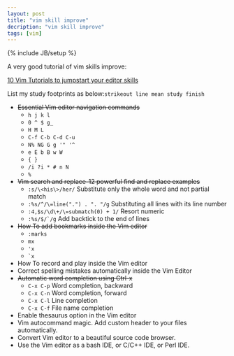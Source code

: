```yaml
---
layout: post
title: "vim skill improve"
decription: "vim skill improve"
tags: [vim]
---
```

{% include JB/setup %}

A very good tutorial of vim skills improve:

[10 Vim Tutorials to jumpstart your editor skills](http://www.thegeekstuff.com/2010/04/vim-editor-tutorial/)

List my study footprints as below:`strikeout line mean study finish`

* <del>Essential Vim editor navigation commands</del>
  * `h j k l`
  * `0 ^ $ g_`
  * `H M L`
  * `C-f C-b C-d C-u`
  * `N% NG G g '" '^`
  * `e E b B w W`
  * `{ }`
  * `/i ?i * # n N`
  * `%`
* <del>Vim search and replace-12 powerful find and replace examples</del>
  * `:s/\<his\>/her/` Substitute only the whole word and not partial match
  * `:%s/^/\=line(".") . ". "/g` Substituting all lines with its line number
  * `:4,$s/\d\+/\=submatch(0) + 1/` Resort numeric
  * <code>:%s/$/`/g</code> Add backtick to the end of lines
* <del>How To add bookmarks inside the Vim editor</del>
  * `:marks`
  * `mx`
  * `'x`
  * <code>`x</code>
* How To record and play inside the Vim editor
* Correct spelling mistakes automatically inside the Vim Editor
* <del>Automatic word completion using Ctrl-x</del>
  * `C-x C-p` Word completion, backward
  * `C-x C-n` Word completion, forward
  * `C-x C-l` Line completion
  * `C-x C-f` File name completion
* Enable thesaurus option in the Vim editor
* Vim autocommand magic. Add custom header to your files automatically.
* Convert Vim editor to a beautiful source code browser.
* Use the Vim editor as a bash IDE, or C/C++ IDE, or Perl IDE.
